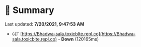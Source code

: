 # 📖 Summary
Last updated: **7/20/2021, 9:47:53 AM**

- `GET` [https://Bhadwa-sala.toxicblte.repl.co](https://Bhadwa-sala.toxicblte.repl.co) - **Down** (120165ms)
